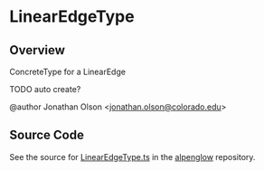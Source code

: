 # LinearEdgeType

## Overview

ConcreteType for a LinearEdge

TODO auto create?

@author Jonathan Olson &lt;jonathan.olson@colorado.edu&gt;



## Source Code

See the source for [LinearEdgeType.ts](https://github.com/phetsims/alpenglow/blob/main/js/webgpu/wgsl/cag/LinearEdgeType.ts) in the [alpenglow](https://github.com/phetsims/alpenglow) repository.
